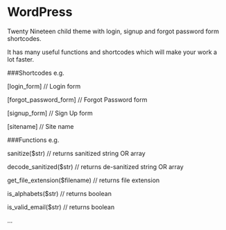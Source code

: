 # WordPress
Twenty Nineteen child theme with login, signup and forgot password form shortcodes. 

It has many useful functions and shortcodes which will make your work a lot faster.


###Shortcodes e.g.

[login_form]  // Login form

[forgot_password_form]  // Forgot Password form

[signup_form]  // Sign Up form

[sitename]  // Site name



###Functions e.g.

sanitize($str) // returns sanitized string OR array

decode_sanitized($str) // returns de-sanitized string OR array

get_file_extension($filename)  // returns file extension

is_alphabets($str)  // returns boolean

is_valid_email($str)  // returns boolean

...